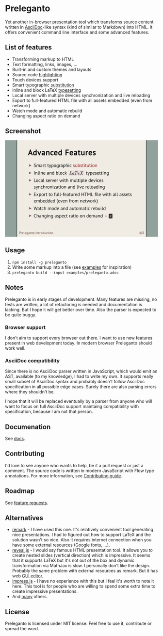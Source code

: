 # Preleganto

Yet another in-browser presentation tool which transforms source content written
in [AsciiDoc](http://asciidoctor.org/)-like syntax (kind of similar to Markdown)
into HTML. It offers convenient command line interface and some advanced
features.

## List of features

* Transforming markup to HTML
* Text formatting, links, images, ...
* Built-in and custom themes and layouts
* Source code [highlighting](https://github.com/PrismJS/prism)
* Touch devices support
* Smart typographic [substitution](https://github.com/pnevyk/tipograph)
* Inline and block LaTeX [typesetting](https://github.com/Khan/KaTeX)
* Local server with multiple devices synchronization and live reloading
* Export to full-featured HTML file with all assets embedded (even from network)
* Watch mode and automatic rebuild
* Changing aspect ratio on demand

## Screenshot

![Notable Features](screenshot.png)

## Usage

1. `npm install -g preleganto`
2. Write some markup into a file (see [examples](examples/) for inspiration)
3. `preleganto build --input examples/preleganto.adoc`

## Notes

Preleganto is in early stages of development. Many features are missing, no
tests are written, a lot of refactoring is needed and documentation is lacking.
But I hope it will get better over time. Also the parser is expected to be quite
buggy.

### Browser support

I don't aim to support every browser out there. I want to use new features
present in web development today. In modern browser Preleganto should work well.

### AsciiDoc compatibility

Since there is no AsciiDoc parser written in JavaScript, which would emit an
AST, available (to my knowledge), I had to write my own. It supports really
small subset of AsciiDoc syntax and probably doesn't follow AsciiDoc
specification in all possible edge cases. Surely there are also parsing errors
where they shouldn't be.

I hope that it will be replaced eventually by a parser from anyone who will want
to focus on full AsciiDoc support maintaing compatibility with specification,
because I am not that person.

## Documenation

See [docs](docs/readme.md).

## Contributing

I'd love to see anyone who wants to help, be it a pull request or just a
comment. The source code is written in modern JavaScript with Flow type
annotations. For more information, see [Contributing guide](CONTRIBUTING.md).

## Roadmap

See [feature
requests](https://github.com/pnevyk/preleganto/labels/feature-request).

## Alternatives

* [remark](https://github.com/gnab/remark) - I have used this one. It's
  relatively convenient tool generating nice presentations. I had to figured out how to support LaTeX and the solution wasn't so nice. Also it requires
  internet connection when you have some external resources (Google fonts, ...).
* [reveal.js](https://github.com/hakimel/reveal.js/) - I would say famous HTML
  presentation tool. It allows you to create nested slides (vertical direction)
  which is impressive. It seems that it supports LaTeX but it's not out of the
  box and dynamic transformation via MathJax is slow. I personally don't like
  the design. Probably the same problem with external resources as remark. But
  it has web [GUI editor](https://slides.com/).
* [impress.js](https://github.com/impress/impress.js/) - I have no experience
  with this but I feel it's worth to note it here. This tool is for people who
  are willing to spend some extra time to create impressive presentations.
* And [many](https://github.com/astefanutti/decktape) others.

## License

Preleganto is licensed under MIT license. Feel free to use it, contribute or
spread the word.
